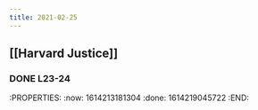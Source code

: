 ```yaml
---
title: 2021-02-25
---
```


## [[Harvard Justice]]
### DONE L23-24
:PROPERTIES:
:now: 1614213181304
:done: 1614219045722
:END:
###
